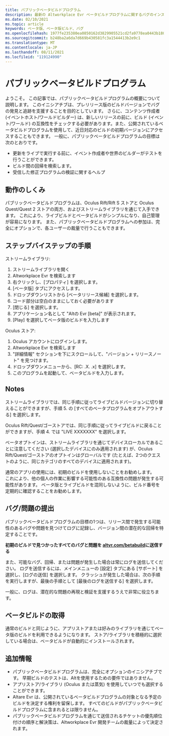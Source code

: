 ```yaml
---
title: パブリックベータビルドプログラム
description: 最新の Altworkplace Evr ベータビルドプログラムに関するバグのインストールとファイリングに関する最新ニュースを入手できます。
ms.date: 02/10/2021
ms.topic: article
keywords: ベータ版、ベータ版ビルド、バグ
ms.openlocfilehash: 1977fe235380ea0850162d3829905521cd2fa9778ea0443b18064a7810cf9128
ms.sourcegitcommit: b248ba2a6da7d669b430581fc3a1544413b2e9c1
ms.translationtype: MT
ms.contentlocale: ja-JP
ms.lasthandoff: 08/11/2021
ms.locfileid: "119124990"
---
```

# <a name="public-beta-build-programs"></a>パブリックベータビルドプログラム

ようこそ。 この記事では、パブリックベータビルドプログラムの概要について説明します。 このイニシアチブは、プレリリース版のビルドバージョンでバグの発見と追跡を支援することを目的としています。 さらに、コンテンツ作成者 (イベントホスト/ワールドビルダー) は、新しいリリースの前に、ビルド (イベント/ワールド) の互換性をチェックする必要があります。また、公開されているベータビルドプログラムを使用して、近日対応のビルドの初期バージョンにアクセスすることもできます。 一般に、パブリックベータビルドプログラムの目標は次のとおりです。 

* 更新をライブで実行する前に、イベント作成者や世界のビルダーがテストを行うことができます。  
* ビルド間の回帰を検索します。 
* 受信した修正プログラムの検証に関するヘルプ 
 
## <a name="how-it-works"></a>動作のしくみ

パブリックベータビルドプログラムは、Oculus Rift/Rift S ストアと Oculus Quest/Quest 2 ストアの両方、およびストリームライブラリを通じて入手できます。 これにより、ライブビルドとベータビルドがシンプルになり、自己管理が容易になります。 また、パブリックベータビルドプログラムへの参加は、完全にオプションで、各ユーザーの裁量で行うこともできます。 

## <a name="step-by-step-instructions"></a>ステップバイステップの手順  

ストリームライブラリ:

1. ストリームライブラリを開く
2. Altworkplace Evr を検索します
3. 右クリックし、[プロパティ] を選択します。
4. [ベータ版] タブにアクセスします。
5. ドロップダウンリストから [ベータリリース候補] を選択します。
6. コード部分は空白のままにしておく必要があります
7. [閉じる] を選択します。
8. アプリケーション名として "Altの Evr [beta]" が表示されます。
9. [Play] を選択してベータ版のビルドを入力します

Oculus ストア:

1. Oculus アカウントにログインします。
2. Altworkplace Evr を検索します
3. "詳細情報" セクションを下にスクロールして、"バージョン + リリースノート" を見つけます。
4. ドロップダウンメニューから、[RC: .X. .x] を選択します。
5. このプログラムを起動して、ベータビルドを入力します。

## <a name="notes"></a>Notes

ストリームライブラリでは、同じ手順に従ってライブビルドバージョンに切り替えることができますが、手順 5. の [すべてのベータプログラムをオプトアウトする] を選択します。 

Oculus Rift/Quest/ゴーストアでは、同じ手順に従ってライブビルドに戻ることができますが、手順 4. では "LIVE XXXXXXX" を選択します。 

ベータオプトインは、ストリームライブラリを通じてデバイスローカルであることに注意してください (選択したデバイスにのみ適用されます) が、Oculus Rift/Quest/ゴーストアのオプトインはグローバルです (たとえば、2つのクエストのように、同じカテゴリのすべてのデバイスに適用されます)。 

通常のアプリの使用には、初期のビルドを使用しないことをお勧めします。  
これにより、他の個人の作業に影響する可能性のある互換性の問題が発生する可能性があります。 ベータ版とライブビルドを混同しないように、ビルド番号を定期的に確認することをお勧めします。 

## <a name="filing-a-bugissue"></a>バグ/問題の提出

パブリックベータビルドプログラムの目標の1つは、リリース間で発生する可能性のあるバグや問題を見つけてログに記録し、バージョン間の潜在的な回帰を特定することです。  

**初期のビルドで見つかったすべてのバグと問題を [altvr.com/betabuild](https://help.altvr.com/hc/requests/new?ticket_form_id=360004678833)に送信する**

また、可能なバグ、回帰、または問題が発生した場合は常にログを送信してください。 ログを送信するには、メインメニューの [設定] タブにある [サポート] を選択し、[ログの送信] を選択します。 クラッシュが発生した場合は、次の手順を実行しますが、最後の手順として [最後のログを送信する] を選択します。 

一般に、ログは、潜在的な問題の再現と検証を支援するうえで非常に役立ちます。 

## <a name="getting-beta-builds"></a>ベータビルドの取得

通常のビルドと同じように、アプリストアまたは好みのライブラリを通じてベータ版のビルドを利用できるようになります。 ストア/ライブラリを積極的に選択している場合は、ベータビルドが自動的にインストールされます。 

## <a name="additional-information"></a>追加情報

* パブリックベータビルドプログラムは、完全にオプションのイニシアチブです。 早期ビルドのテストは、Altを使用するための要件ではありません。 
* アプリストア/ライブラリ (Oculus または蒸気) を使用していつでも選択することができます。  
* Altare Evr は、公開されているベータビルドプログラムの対象となる予定のビルドを決定する権利を留保します。 すべてのビルドがパブリックベータビルドプログラムに含まれるとは限りません。 
* パブリックベータビルドプログラムを通じて送信されるチケットの優先順位付けの順序と解決策は、Altworkplace Evr 開発チームの裁量によって決定されます。 